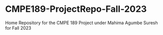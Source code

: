 # CMPE189-ProjectRepo-Fall-2023
Home Repository for the CMPE 189 Project under Mahima Agumbe Suresh for Fall 2023
